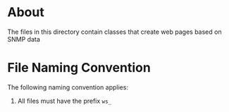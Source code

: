 # About
The files in this directory contain classes that create web pages based on SNMP data

# File Naming Convention
The following naming convention applies:

1. All files must have the prefix `ws_`
